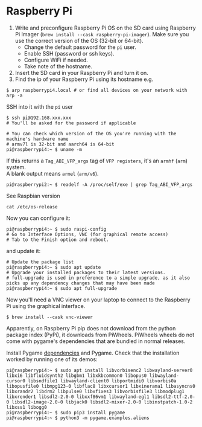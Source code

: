 # Raspberry Pi

1. Write and preconfigure Raspberry Pi OS on the SD card using Raspberry Pi Imager (```brew install --cask raspberry-pi-imager```). Make sure you use the correct version of the OS (32-bit or 64-bit).
   - Change the default password for the ```pi``` user.
   - Enable SSH (password or ssh keys).
   - Configure WiFi if needed.
   - Take note of the hostname.
2. Insert the SD card in your Raspberry Pi and turn it on. 
3. Find the ip of your Raspberry Pi using its hostname e.g.
```Shell
$ arp raspberrypi4.local # or find all devices on your network with arp -a
```
SSH into it with the ```pi``` user
```Shell
$ ssh pi@192.168.xxx.xxx
# You'll be asked for the password if applicable

# You can check which version of the OS you're running with the machine's hardware name
# armv7l is 32-bit and aarch64 is 64-bit
pi@raspberrypi4:~ $ uname -m
```

If this returns a ```Tag_ABI_VFP_args``` tag of ```VFP registers```, it's an ```armhf``` (```arm```) system.  
A blank output means ```armel``` (```arm/v6```).
```Shell
pi@raspberrypi2:~ $ readelf -A /proc/self/exe | grep Tag_ABI_VFP_args
```

See Raspbian version
```Shell
cat /etc/os-release
```

Now you can configure it:
```Shell
pi@raspberrypi4:~ $ sudo raspi-config
# Go to Interface Options, VNC (for graphical remote access)
# Tab to the Finish option and reboot.
```
and update it:
```Shell
# Update the package list
pi@raspberrypi4:~ $ sudo apt update
# Upgrade your installed packages to their latest versions.
# full-upgrade is used in preference to a simple upgrade, as it also picks up any dependency changes that may have been made
pi@raspberrypi4:~ $ sudo apt full-upgrade
```

Now you'll need a VNC viewer on your laptop to connect to the Raspberry Pi using the graphical interface.
```Shell
$ brew install --cask vnc-viewer
```

Apparently, on Raspberry Pi pip does not download from the python package index (PyPi), it downloads from PiWheels. PiWheels wheels do not come with pygame's dependencies that are bundled in normal releases.

Install Pygame [dependencies](https://www.piwheels.org/project/pygame/) and Pygame. Check that the installation worked by running one of its demos:

```Shell
pi@raspberrypi4:~ $ sudo apt install libvorbisenc2 libwayland-server0 libxi6 libfluidsynth2 libgbm1 libxkbcommon0 libopus0 libwayland-cursor0 libsndfile1 libwayland-client0 libportmidi0 libvorbis0a libopusfile0 libmpg123-0 libflac8 libxcursor1 libxinerama1 libasyncns0 libxrandr2 libdrm2 libpulse0 libxfixes3 libvorbisfile3 libmodplug1 libxrender1 libsdl2-2.0-0 libxxf86vm1 libwayland-egl1 libsdl2-ttf-2.0-0 libsdl2-image-2.0-0 libjack0 libsdl2-mixer-2.0-0 libinstpatch-1.0-2 libxss1 libogg0
pi@raspberrypi4:~ $ sudo pip3 install pygame
pi@raspberrypi4:~ $ python3 -m pygame.examples.aliens
```

